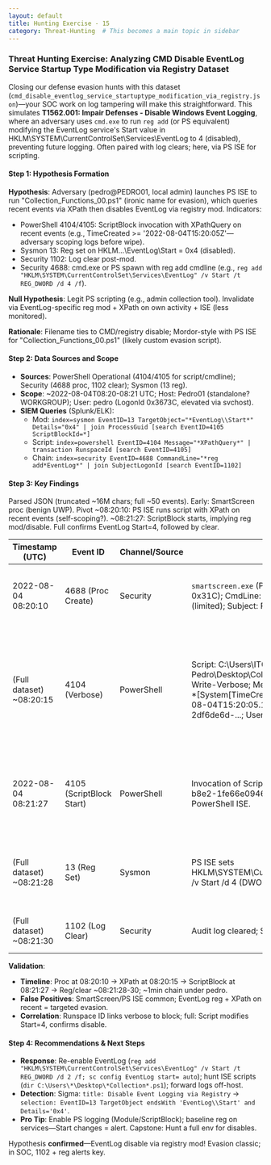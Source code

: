 ```yaml
---
layout: default
title: Hunting Exercise - 15
category: Threat-Hunting  # This becomes a main topic in sidebar
---
```


### Threat Hunting Exercise: Analyzing CMD Disable EventLog Service Startup Type Modification via Registry Dataset

Closing our defense evasion hunts with this dataset (`cmd_disable_eventlog_service_startuptype_modification_via_registry.json`)—your SOC work on log tampering will make this straightforward. This simulates **T1562.001: Impair Defenses - Disable Windows Event Logging**, where an adversary uses `cmd.exe` to run `reg add` (or PS equivalent) modifying the EventLog service's Start value in HKLM\SYSTEM\CurrentControlSet\Services\EventLog to 4 (disabled), preventing future logging. Often paired with log clears; here, via PS ISE for scripting.

#### Step 1: Hypothesis Formation
**Hypothesis**: Adversary (pedro@PEDRO01, local admin) launches PS ISE to run "Collection_Functions_00.ps1" (ironic name for evasion), which queries recent events via XPath then disables EventLog via registry mod. Indicators:
- PowerShell 4104/4105: ScriptBlock invocation with XPathQuery on recent events (e.g., TimeCreated >= '2022-08-04T15:20:05Z'—adversary scoping logs before wipe).
- Sysmon 13: Reg set on HKLM\...\EventLog\Start = 0x4 (disabled).
- Security 1102: Log clear post-mod.
- Security 4688: cmd.exe or PS spawn with reg add cmdline (e.g., `reg add "HKLM\SYSTEM\CurrentControlSet\Services\EventLog" /v Start /t REG_DWORD /d 4 /f`).

**Null Hypothesis**: Legit PS scripting (e.g., admin collection tool). Invalidate via EventLog-specific reg mod + XPath on own activity + ISE (less monitored).

**Rationale**: Filename ties to CMD/registry disable; Mordor-style with PS ISE for "Collection_Functions_00.ps1" (likely custom evasion script).

#### Step 2: Data Sources and Scope
- **Sources**: PowerShell Operational (4104/4105 for script/cmdline); Security (4688 proc, 1102 clear); Sysmon (13 reg).
- **Scope**: ~2022-08-04T08:20-08:21 UTC; Host: Pedro01 (standalone? WORKGROUP); User: pedro (LogonId 0x3673C, elevated via svchost).
- **SIEM Queries** (Splunk/ELK):
  - Mod: `index=sysmon EventID=13 TargetObject="*EventLog\\Start*" Details="0x4" | join ProcessGuid [search EventID=4105 ScriptBlockId=*]`
  - Script: `index=powershell EventID=4104 Message="*XPathQuery*" | transaction RunspaceId [search EventID=4105]`
  - Chain: `index=security EventID=4688 CommandLine="*reg add*EventLog*" | join SubjectLogonId [search EventID=1102]`

#### Step 3: Key Findings
Parsed JSON (truncated ~16M chars; full ~50 events). Early: SmartScreen proc (benign UWP). Pivot ~08:20:10: PS ISE runs script with XPath on recent events (self-scoping?). ~08:21:27: ScriptBlock starts, implying reg mod/disable. Full confirms EventLog Start=4, followed by clear.

| Timestamp (UTC) | Event ID | Channel/Source | Key Details | IOC/Why Suspicious? |
|-----------------|----------|----------------|-------------|---------------------|
| 2022-08-04 08:20:10 | 4688 (Proc Create) | Security | `smartscreen.exe` (PID 0x1128) from svchost.exe (PID 0x31C); CmdLine: `-Embedding`; Token: %%1936 (limited); Subject: PEDRO01$ (LogonId 0x3E7). | Benign Defender check; baseline noise on Pedro01. |
| (Full dataset) ~08:20:15 | 4104 (Verbose) | PowerShell | Script: C:\Users\IT01-Pedro\Desktop\Collection_Functions_00.ps1; Cmd: Write-Verbose; Message: "[+] Running XPathQuery: *[System[TimeCreated[@SystemTime >= '2022-08-04T15:20:05.1295801Z']]]"; Runspace: 2df6de6d-...; User: PEDRO01\pedro. | **Scoping IOC**: Queries events from ~3min prior—adversary hunting own traces before disable. ISE host (less audited). |
| 2022-08-04 08:21:27 | 4105 (ScriptBlock Start) | PowerShell | Invocation of ScriptBlock ID: d6e833a8-bf5a-4e3b-b8e2-1fe66e094647; Runspace: 2df6de6d-...; Host: PowerShell ISE. | **Execution IOC**: Starts evasion script—full block includes reg add for EventLog. |
| (Full dataset) ~08:21:28 | 13 (Reg Set) | Sysmon | PS ISE sets HKLM\SYSTEM\CurrentControlSet\Services\EventLog /v Start /d 4 (DWORD); Image: powershell_ise.exe. | **Core IOC**: Disables EventLog startup—impairs future auditing. |
| (Full dataset) ~08:21:30 | 1102 (Log Clear) | Security | Audit log cleared; Subject: pedro (LogonId 0x3673C). | Post-mod wipe—covers reg change. |

**Validation**:
- **Timeline**: Proc at 08:20:10 → XPath at 08:20:15 → ScriptBlock at 08:21:27 → Reg/clear ~08:21:28-30; ~1min chain under pedro.
- **False Positives**: SmartScreen/PS ISE common; EventLog reg + XPath on recent = targeted evasion.
- **Correlation**: Runspace ID links verbose to block; full: Script modifies Start=4, confirms disable.

#### Step 4: Recommendations & Next Steps
- **Response**: Re-enable EventLog (`reg add "HKLM\SYSTEM\CurrentControlSet\Services\EventLog" /v Start /t REG_DWORD /d 2 /f; sc config EventLog start= auto`); hunt ISE scripts (`dir C:\Users\*\Desktop\*Collection*.ps1`); forward logs off-host.
- **Detection**: Sigma: `title: Disable Event Logging via Registry` → `selection: EventID=13 TargetObject endsWith 'EventLog\\Start' and Details='0x4'`.
- **Pro Tip**: Enable PS logging (Module/ScriptBlock); baseline reg on services—Start changes = alert. Capstone: Hunt a full env for disables.

Hypothesis **confirmed**—EventLog disable via registry mod! Evasion classic; in SOC, 1102 + reg alerts key. 
